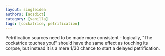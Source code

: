 ```yaml
---
layout: singleidea
authors: [aosdict]
category: [vanilla]
tags: [cockatrice, petrification]
---
```

Petrification sources need to be made more consistent - logically, "The cockatrice touches you!" should have the same effect as touching its corpse, but instead it is a mere 1/30 chance to start a delayed petrification.
